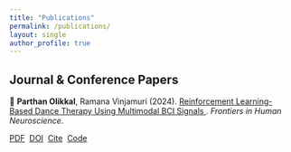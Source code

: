 ```yaml
---
title: "Publications"
permalink: /publications/
layout: single
author_profile: true
---
```


<h2>Journal & Conference Papers</h2>

<!-- Publication Block -->
<div style="margin-bottom: 2rem;">
  <p>
    📄 <strong>Parthan Olikkal</strong>, Ramana Vinjamuri (2024). 
    <a href="https://www.frontiersin.org/articles/10.3389/fnhum.2024.1391531/full" target="_blank">
      Reinforcement Learning-Based Dance Therapy Using Multimodal BCI Signals
    </a>. <em>Frontiers in Human Neuroscience</em>.
  </p>
  
  <!-- Tag Buttons -->
  <div style="margin-top: 0.3rem; display: flex; flex-wrap: wrap; gap: 0.5rem;">
    <a class="btn btn-outline-primary btn-sm" href="https://www.frontiersin.org/articles/10.3389/fnhum.2024.1391531/pdf" target="_blank">PDF</a>
    <a class="btn btn-outline-primary btn-sm" href="https://doi.org/10.3389/fnhum.2024.1391531" target="_blank">DOI</a>
    <a class="btn btn-outline-primary btn-sm" href="https://www.frontiersin.org/articles/10.3389/fnhum.2024.1391531/full#references" target="_blank">Cite</a>
    <a class="btn btn-outline-primary btn-sm" href="https://github.com/yourusername/project-repo" target="_blank">Code</a>
  </div>
</div>

<!-- Add more below using the same structure -->
